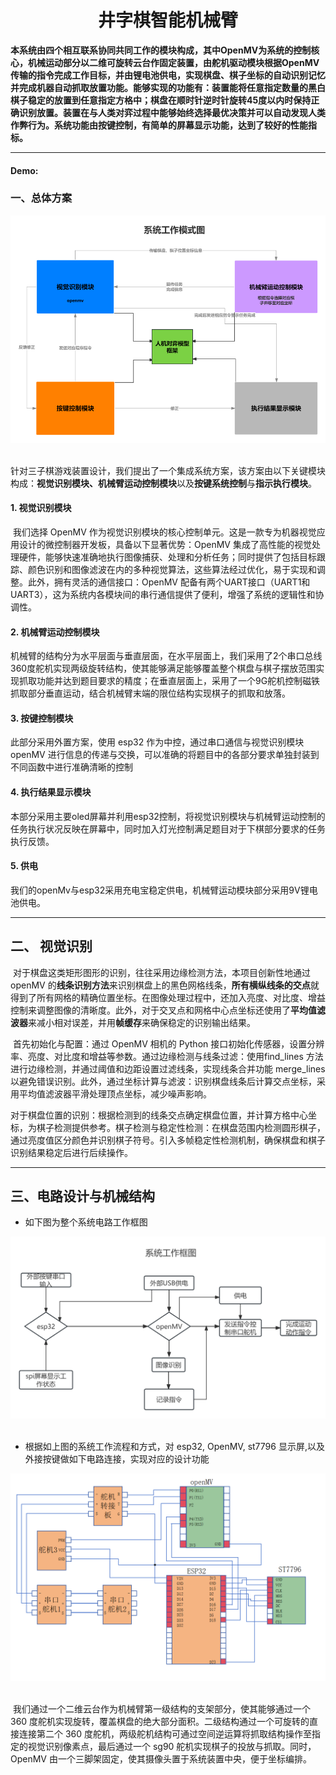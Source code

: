 <h1 align='center'>井字棋智能机械臂
</h1>

​	**本系统由四个相互联系协同共同工作的模块构成，其中OpenMV为系统的控制核心，机械运动部分以二维可旋转云台作固定装置，由舵机驱动模块根据OpenMV传输的指令完成工作目标，并由锂电池供电，实现棋盘、棋子坐标的自动识别记忆并完成机器自动抓取放置功能。能够实现的功能有：装置能将任意指定数量的黑白棋子稳定的放置到任意指定方格中；棋盘在顺时针逆时针旋转45度以内时保持正确识别放置。装置在与人类对弈过程中能够始终选择最优决策并可以自动发现人类作弊行为。系统功能由按键控制，有简单的屏幕显示功能，达到了较好的性能指标。**

---



#### Demo:



### 一、总体方案

<div align="center">
  <img src="imgs/pipeline.png"/>
</div><br/>

​	针对三子棋游戏装置设计，我们提出了一个集成系统方案，该方案由以下关键模块构成：**视觉识别模块、机械臂运动控制模块**以及**按键系统控制**与**指示执行模块**。

#### 1. 视觉识别模块

​	我们选择 OpenMV 作为视觉识别模块的核心控制单元。这是一款专为机器视觉应用设计的微控制器开发板，具备以下显著优势：OpenMV 集成了高性能的视觉处理硬件，能够快速准确地执行图像捕获、处理和分析任务；同时提供了包括目标跟踪、颜色识别和图像滤波在内的多种视觉算法，这些算法经过优化，易于实现和调整。此外，拥有灵活的通信接口：OpenMV 配备有两个UART接口（UART1和UART3），这为系统内各模块间的串行通信提供了便利，增强了系统的逻辑性和协调性。

#### 2. 机械臂运动控制模块

​	机械臂的结构分为水平层面与垂直层面，在水平层面上，我们采用了2个串口总线360度舵机实现两级旋转结构，使其能够满足能够覆盖整个棋盘与棋子摆放范围实现抓取功能并达到题目要求的精度；在垂直层面上，采用了一个9G舵机控制磁铁抓取部分垂直运动，结合机械臂末端的限位结构实现棋子的抓取和放落。

#### 3. 按键控制模块

此部分采用外置方案，使用 esp32 作为中控，通过串口通信与视觉识别模块openMV 进行信息的传递与交换，可以准确的将题目中的各部分要求单独封装到不同函数中进行准确清晰的控制

#### 4. 执行结果显示模块

​	本部分采用主要oled屏幕并利用esp32控制，将视觉识别模块与机械臂运动控制的任务执行状况反映在屏幕中，同时加入灯光控制满足题目对于下棋部分要求的任务执行反馈。

#### 5. 供电

​	我们的openMv与esp32采用充电宝稳定供电，机械臂运动模块部分采用9V锂电池供电。

---



## 二、 视觉识别

​	对于棋盘这类矩形图形的识别，往往采用边缘检测方法，本项目创新性地通过 openMV 的**线条识别方法**来识别棋盘上的黑色网格线条，**所有横纵线条的交点**就得到了所有网格的精确位置坐标。在图像处理过程中，还加入亮度、对比度、增益控制来调整图像的清晰度。此外，对于交叉点和网格中心点坐标还使用了**平均值滤波器**来减小相对误差，并用**帧缓存**来确保稳定的识别输出结果。

​	首先初始化与配置：通过 OpenMV 相机的 Python 接口初始化传感器，设置分辨率、亮度、对比度和增益等参数。通过边缘检测与线条过滤：使用find_lines 方法进行边缘检测，并通过阈值和边距设置过滤线条，实现线条合并功能 merge_lines 以避免错误识别。此外，通过坐标计算与滤波：识别棋盘线条后计算交点坐标，采用平均值滤波器平滑处理顶点坐标，减少噪声影响。

​	对于棋盘位置的识别：根据检测到的线条交点确定棋盘位置，并计算方格中心坐标，为棋子检测提供参考。棋子检测与稳定性检测：在棋盘范围内检测圆形棋子，通过亮度值区分颜色并识别棋子符号。引入多帧稳定性检测机制，确保棋盘和棋子识别结果稳定后进行后续操作。

---



## 三、电路设计与机械结构

- 如下图为整个系统电路工作框图

<div align="center">
  <img src="imgs/circuitry1.png"/>
</div><br/>

- 根据如上图的系统工作流程和方式，对 esp32, OpenMV, st7796 显示屏,以及外接按键做如下电路连接，实现对应的设计功能

<div align="center">
  <img src="imgs/circuitry2.png"/>
</div><br/>

​	我们通过一个二维云台作为机械臂第一级结构的支架部分，使其能够通过一个 360 度舵机实现旋转，覆盖棋盘的绝大部分面积。二级结构通过一个可旋转的直接连接第二个 360 度舵机，两级舵机结构可通过空间逆运算将抓取结构操作至指定的视觉识别像素点，最后通过一个 sg90 舵机实现棋子的投放与抓取。同时，OpenMV 由一个三脚架固定，使其摄像头置于系统装置中央，便于坐标编排。

